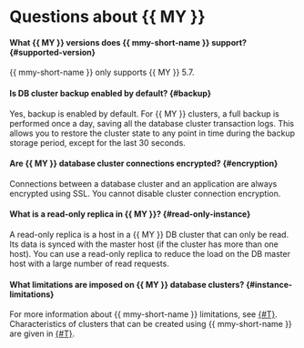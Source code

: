 # Questions about {{ MY }}

#### What {{ MY }} versions does {{ mmy-short-name }} support? {#supported-version}

{{ mmy-short-name }} only supports {{ MY }} 5.7.

#### Is DB cluster backup enabled by default? {#backup}

Yes, backup is enabled by default. For {{ MY }} clusters, a full backup is performed once a day, saving all the database cluster transaction logs. This allows you to restore the cluster state to any point in time during the backup storage period, except for the last 30 seconds.

#### Are {{ MY }} database cluster connections encrypted? {#encryption}

Connections between a database cluster and an application are always encrypted using SSL. You cannot disable cluster connection encryption.

#### What is a read-only replica in {{ MY }}? {#read-only-instance}

A read-only replica is a host in a {{ MY }} DB cluster that can only be read. Its data is synced with the master host (if the cluster has more than one host). You can use a read-only replica to reduce the load on the DB master host with a large number of read requests.

#### What limitations are imposed on {{ MY }} database clusters? {#instance-limitations}

For more information about {{ mmy-short-name }} limitations, see [{#T}](../concepts/limits.md). Characteristics of clusters that can be created using {{ mmy-short-name }} are given in [{#T}](../concepts/instance-types.md).


